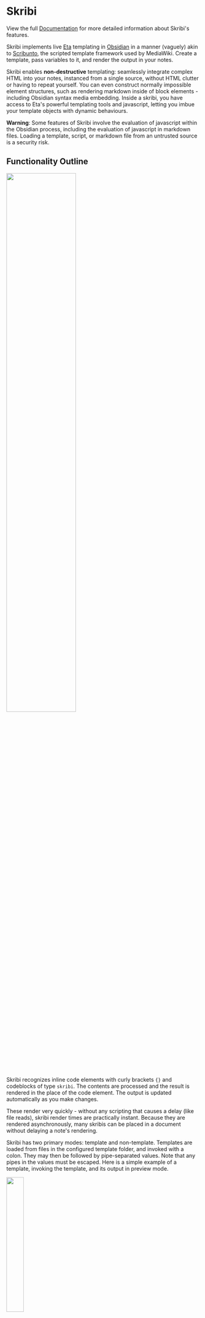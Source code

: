 # Skribi

View the full [Documentation](https://azulaloi.net/obsidian-skribi/) for more detailed information about Skribi's features.

Skribi implements live [Eta](https://eta.js.org/) templating in [Obsidian](https://obsidian.md/) in a manner (vaguely) akin to [Scribunto](https://www.mediawiki.org/wiki/Extension:Scribunto), the scripted template framework used by MediaWiki. Create a template, pass variables to it, and render the output in your notes.

Skribi enables **non-destructive** templating: seamlessly integrate complex HTML into your notes, instanced from a single source, without HTML clutter or having to repeat yourself. You can even construct normally impossible element structures, such as rendering markdown inside of block elements - including Obsidian syntax media embedding. Inside a skribi, you have access to Eta's powerful templating tools and javascript, letting you imbue your template objects with dynamic behaviours.

**Warning**: Some features of Skribi involve the evaluation of javascript within the Obsidian process, including the evaluation of javascript in markdown files. Loading a template, script, or markdown file from an untrusted source is a security risk.

## Functionality Outline

<img style="width: 60%;" src="https://i.imgur.com/t3i7WZg.png" />

Skribi recognizes inline code elements with curly brackets `{}` and codeblocks of type `skribi`. The contents are processed and the result is rendered in the place of the code element. The output is updated automatically as you make changes. 

These render very quickly - without any scripting that causes a delay (like file reads), skribi render times are practically instant. Because they are rendered asynchronously, many skribis can be placed in a document without delaying a note's rendering.

Skribi has two primary modes: template and non-template. Templates are loaded from files in the configured template folder, and invoked with a colon. They may then be followed by pipe-separated values. Note that any pipes in the values must be escaped. Here is a simple example of a template, invoking the template, and its output in preview mode.

<img style="width: 30%;" src="https://i.imgur.com/RsMl56L.png"/>

But you can also use Skribi without templates, for example: ``{= sk.ctx.file.basename}`` will render the file name. See [Skribi Syntax](https://azulaloi.net/obsidian-skribi/syntax/skribi/) for the types of inline and block tags.

After being evaluated, the output is rendered to obsidian markdown, including wikilinks, images and even transclusions. Skribis inside of transclusions are processed as well. You may even invoke a skribi from within a skribi.

## Planned Features

- More ways to pass template values in other formats (rest, arrays, anonymous, etc)
- Function to export a skribi as an HTML string (for static archival or something)
- Recursion limit setting (currently locked to 5)
- Syntax highlighting (maybe)
  
## Why "Skribi"?

Skribi means 'write' in Esperanto, which is the origin of Eta's name, which means 'tiny'. Scribunto means 'they will write' in Latin. "Skribos" is a more accurate translation, but I think Skribi sounds better (pronounced 'skree-bee').
